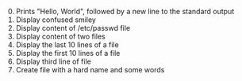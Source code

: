 0. Prints "Hello, World", followed by a new line to the standard output
1. Display confused smiley
2. Display content of /etc/passwd file
3. Display content of two files
4. Display the last 10 lines of a file
5. Display the first 10 lines of a file
6. Display third line of file
7. Create file with a hard name and some words

